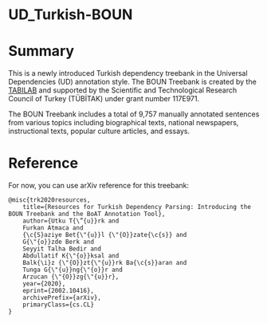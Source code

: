 # UD_Turkish-BOUN

# Summary

This is a newly introduced Turkish dependency treebank in the Universal Dependencies (UD) annotation style. The BOUN Treebank is created by the [TABILAB](http://http://tabilab.cmpe.boun.edu.tr/) and supported by the Scientific and Technological Research Council of Turkey (TÜBİTAK) under grant number 117E971. 

The BOUN Treebank includes a total of 9,757 manually annotated sentences from various topics including biographical texts, national newspapers, instructional texts, popular culture articles, and essays. 

# Reference

For now, you can use arXiv reference for this treebank:
```
@misc{trk2020resources,
    title={Resources for Turkish Dependency Parsing: Introducing the BOUN Treebank and the BoAT Annotation Tool},
    author={Utku T{\”{u}}rk and 
    Furkan Atmaca and 
    {\c{S}aziye Bet{\"{u}}l {\"{O}}zate{\c{s}} and 
    G{\"{o}}zde Berk and 
    Seyyit Talha Bedir and 
    Abdullatif K{\"{o}}ksal and 
    Balk{\i}z {\"{O}}zt{\"{u}}rk Ba{\c{s}}aran and 
    Tunga G{\"{u}}ng{\"{o}}r and 
    Arzucan {\"{O}}zg{\"{u}}r},
    year={2020},
    eprint={2002.10416},
    archivePrefix={arXiv},
    primaryClass={cs.CL}
}
```

